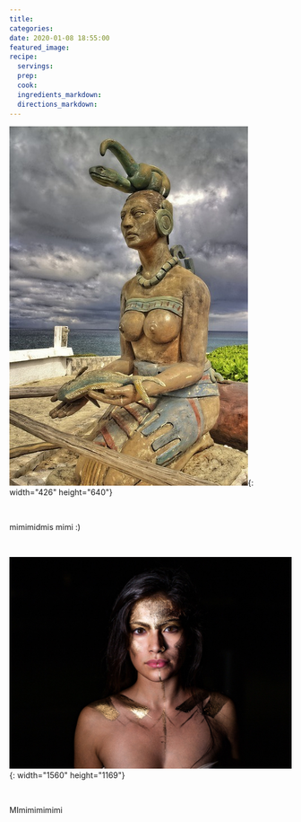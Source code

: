 ```yaml
---
title:
categories:
date: 2020-01-08 18:55:00
featured_image:
recipe:
  servings:
  prep:
  cook:
  ingredients_markdown:
  directions_markdown:
---
```


![](/uploads/tulum-1949986-640.jpg){: width="426" height="640"}

&nbsp;

mimimidmis mimi :)&nbsp;

&nbsp;

![](/uploads/actionvance-1en74yxhmla-unsplash.jpg){: width="1560" height="1169"}

&nbsp;

MImimimimimi

&nbsp;

&nbsp;

&nbsp;

&nbsp;